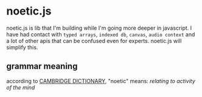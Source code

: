 # noetic.js
noetic.js is lib that I'm building while I'm going more deeper in javascript. I have had contact with `typed arrays`, `indexed db`, `canvas`, `audio context` and a lot of other apis that can be confused even for experts. noetic.js will simplify this.

## grammar meaning
according to [CAMBRIDGE DICTIONARY](https://dictionary.cambridge.org/dictionary/english/noetic), "noetic" means: _relating to activity of the mind_
